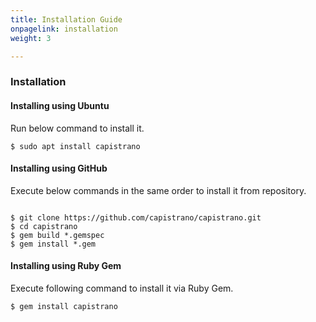 ```yaml
---
title: Installation Guide
onpagelink: installation
weight: 3

---
```


### Installation

#### Installing using Ubuntu

Run below command to install it.

 ```
$ sudo apt install capistrano
```

#### Installing using GitHub

Execute below commands in the same order to install it from repository.

 ```

$ git clone https://github.com/capistrano/capistrano.git
$ cd capistrano
$ gem build *.gemspec
$ gem install *.gem

```

#### Installing using Ruby Gem

Execute following command to install it via Ruby Gem.

 ```
$ gem install capistrano
```

